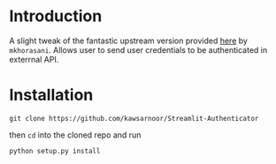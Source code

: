 # Introduction

A slight tweak of the fantastic upstream version provided [here](https://github.com/kawsarnoor/Streamlit-Authenticator) by `mkhorasani`. Allows user to send user credentials to be authenticated in exterrnal API.

# Installation

```
git clone https://github.com/kawsarnoor/Streamlit-Authenticator
```

then `cd` into the cloned repo and run

```
python setup.py install
```



